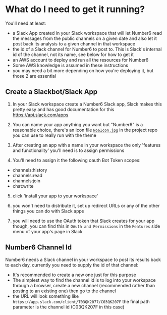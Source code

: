# What do I need to get it running?

You'll need at least:

- a Slack App created in your Slack workspace that will let Number6 read the messages from the public channels on a given date and also let it post back its analysis to a given channel in that workspace
- the id of a Slack channel for Number6 to post to. This is Slack's internal id of the channel, not its name, see below for how to get it
- an AWS account to deploy and run all the resources for Number6
- Some AWS knowledge is assumed in these instructions
- you may need a bit more depending on how you're deploying it, but those 2 are essential

## Create a Slackbot/Slack App

1. In your Slack workspace create a Number6 Slack app, Slack makes this pretty easy and has good documentation for this https://api.slack.com/apps

2. You can name your app anything you want but "Number6" is a reasonable choice, there's an icon file [`No6Icon.jpg`](https://github.com/Number6App/number6app.github.io/blob/master/assets/images/No6Icon.jpg) in the project repo you can use to really run with the theme

3. After creating an app with a name in your workspace the only 'features and functionality' you'll need is to assign permissions

4. You'll need to assign it the following oauth Bot Token scopes:

- channels:history
- channels:read
- channels:join
- chat:write

5. click 'install your app to your workspace'

6. you won't need to distribute it, set up redirect URLs or any of the other things you can do with Slack apps

7. you will need to use the OAuth token that Slack creates for your app though, you can find this in `OAuth and Permissions` in the `Features` side menu of your app's page in Slack

## Number6 Channel Id

Number6 needs a Slack channel in your workspace to post its results back to each day, currently you need to supply the id of that channel: 

- It's recommended to create a new one just for this purpose 
- The simplest way to find the channel id is to log into your workspace through a browser, create a new channel (recommended rather than posting to an existing one) then go to the channel
- the URL will look something like `https://app.slack.com/client/T03QK2077/C03QK207F` the final path parameter is the channel id (C03QK207F in this case)